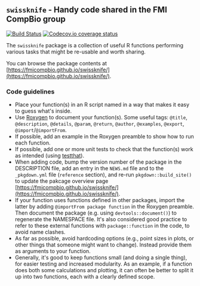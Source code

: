 ## `swissknife` - Handy code shared in the FMI CompBio group
[![Build Status](https://travis-ci.com/fmicompbio/swissknife.svg?branch=master)](https://travis-ci.com/fmicompbio/swissknife)
[![Codecov.io coverage status](https://codecov.io/github/fmicompbio/swissknife/coverage.svg?branch=master)](https://codecov.io/github/fmicompbio/swissknife)

The `swissknife` package is a collection of useful R functions performing various tasks that
might be re-usable and worth sharing.

You can browse the package contents at [https://fmicompbio.github.io/swissknife/](https://fmicompbio.github.io/swissknife/).

### Code guidelines
- Place your function(s) in an R script named in a way that makes it easy to guess what's inside.
- Use [Roxygen](https://cran.r-project.org/web/packages/roxygen2/vignettes/roxygen2.html) to document your function(s). Some useful tags: `@title`, `@description`, `@details`, `@param`, `@return`, `@author`, `@examples`, `@export`, `@import`/`@importFrom`.
- If possible, add an example in the Roxygen preamble to show how to run each function.
- If possible, add one or more unit tests to check that the function(s) work as intended (using [testthat](https://cran.r-project.org/web/packages/testthat/index.html)).
- When adding code, bump the version number of the package in the DESCRIPTION file, add an entry in the `NEWS.md` file and to the `_pkgdown.yml` file (`reference` section), and re-run `pkgdown::build_site()` to update the pakcage overview page [https://fmicompbio.github.io/swissknife/](https://fmicompbio.github.io/swissknife/).
- If your function uses functions defined in other packages, import the latter by adding `@importFrom package function` in the Roxygen preamble. Then document the package (e.g. using `devtools::document()`) to regenerate the NAMESPACE file. It's also considered good practice to refer to these external functions with `package::function` in the code, to avoid name clashes. 
- As far as possible, avoid hardcoding options (e.g., point sizes in plots, or other things that someone might want to change). Instead provide them as arguments to your function. 
- Generally, it's good to keep functions small (and doing a single thing), for easier testing and increased modularity. As an example, if a function does both some calculations and plotting, it can often be better to split it up into two functions, each with a clearly defined scope. 
